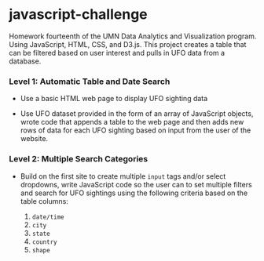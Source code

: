 # javascript-challenge
Homework fourteenth of the UMN Data Analytics and Visualization program. Using JavaScript, HTML, CSS, and D3.js. This project creates a table that can be filtered based on user interest and pulls in UFO data from a database. 

### Level 1: Automatic Table and Date Search 

* Use a basic HTML web page to display UFO sighting data

* Use UFO dataset provided in the form of an array of JavaScript objects, wrote code that appends a table to the web page and then adds new rows of data for each UFO sighting based on input from the user of the website.

### Level 2: Multiple Search Categories

* Build on the first site to create multiple `input` tags and/or select dropdowns, write JavaScript code so the user can to set multiple filters and search for UFO sightings using the following criteria based on the table columns:

  1. `date/time`
  2. `city`
  3. `state`
  4. `country`
  5. `shape`

  